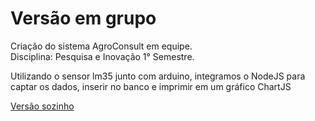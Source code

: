 # Versão em grupo
Criação do sistema AgroConsult em equipe. <br>
Disciplina: Pesquisa e Inovação 1° Semestre.<br>

Utilizando o sensor lm35 junto com arduino, integramos o NodeJS para captar os dados, inserir no banco e imprimir em um gráfico ChartJS<br>

<a href="https://github.com/Uken49/Solo-AgroConsult">Versão sozinho </a>
